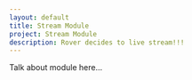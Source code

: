 ```yaml
---
layout: default
title: Stream Module
project: Stream Module
description: Rover decides to live stream!!!
---
```


Talk about module here...
